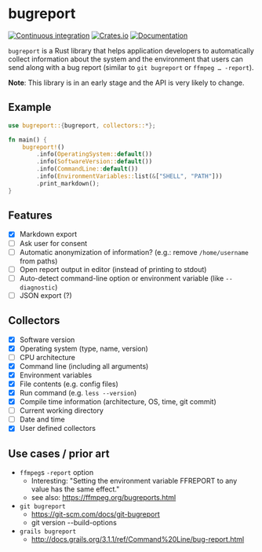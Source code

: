 # bugreport

[![Continuous integration](https://github.com/sharkdp/bugreport/workflows/Build/badge.svg)](https://github.com/sharkdp/bugreport/actions) [![Crates.io](https://img.shields.io/crates/v/bugreport.svg)](https://crates.io/crates/bugreport)
[![Documentation](https://docs.rs/bugreport/badge.svg)](https://docs.rs/bugreport)

`bugreport` is a Rust library that helps application developers to automatically collect
information about the system and the environment that users can send along with a bug
report (similar to `git bugreport` or `ffmpeg … -report`).

**Note**: This library is in an early stage and the API is very likely to change.

## Example

```rust
use bugreport::{bugreport, collectors::*};

fn main() {
    bugreport!()
        .info(OperatingSystem::default())
        .info(SoftwareVersion::default())
        .info(CommandLine::default())
        .info(EnvironmentVariables::list(&["SHELL", "PATH"]))
        .print_markdown();
}
```

## Features

- [x] Markdown export
- [ ] Ask user for consent
- [ ] Automatic anonymization of information? (e.g.: remove `/home/username` from paths)
- [ ] Open report output in editor (instead of printing to stdout)
- [ ] Auto-detect command-line option or environment variable (like `--diagnostic`)
- [ ] JSON export (?)

## Collectors

- [x] Software version
- [x] Operating system (type, name, version)
- [ ] CPU architecture
- [x] Command line (including all arguments)
- [x] Environment variables
- [x] File contents (e.g. config files)
- [x] Run command (e.g. `less --version`)
- [x] Compile time information (architecture, OS, time, git commit)
- [ ] Current working directory
- [ ] Date and time
- [x] User defined collectors

## Use cases / prior art

- `ffmpeg`s `-report` option
  - Interesting: "Setting the environment variable FFREPORT to any value has the same effect."
  - see also: https://ffmpeg.org/bugreports.html
- `git bugreport`
  - https://git-scm.com/docs/git-bugreport
  - git version --build-options
- `grails bugreport`
  - http://docs.grails.org/3.1.1/ref/Command%20Line/bug-report.html

